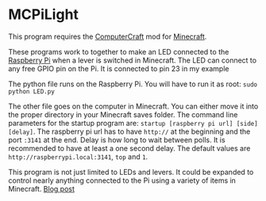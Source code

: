 MCPiLight
=========
This program requires the [ComputerCraft](http://www.computercraft.info/) mod for [Minecraft](https://minecraft.net/).

These programs work to together to make an LED connected to the [Raspberry Pi](http://www.raspberrypi.org/) when a lever is switched in Minecraft.
The LED can connect to any free GPIO pin on the Pi. It is connected to pin 23 in my example

The python file runs on the Raspberry Pi. You will have to run it as root: `sudo python LED.py`

The other file goes on the computer in Minecraft. You can either move it into the proper directory in your Minecraft saves folder. The command line parameters for the startup program are: `startup [raspberry pi url] [side] [delay]`. The raspberry pi url has to have `http://` at the beginning and the port `:3141` at the end. Delay is how long to wait between polls. It is recommended to have at least a one second delay. The default values are `http://raspberrypi.local:3141`, `top` and `1`.

This program is not just limited to LEDs and levers. It could be expanded to control nearly anything connected to the Pi using a variety of items in Minecraft.
[Blog post](http://codinghobbit.no-ip.org/blog/?p=49)
